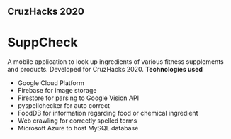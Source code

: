 ## CruzHacks 2020
# SuppCheck
A mobile application to look up ingredients of various fitness supplements and products. Developed for CruzHacks 2020.
**Technologies used**
- Google Cloud Platform
- Firebase for image storage
- Firestore for parsing to Google Vision API
- pyspellchecker for auto correct
- FoodDB for information regarding food or chemical ingredient
- Web crawling for correctly spelled terms
- Microsoft Azure to host MySQL database
